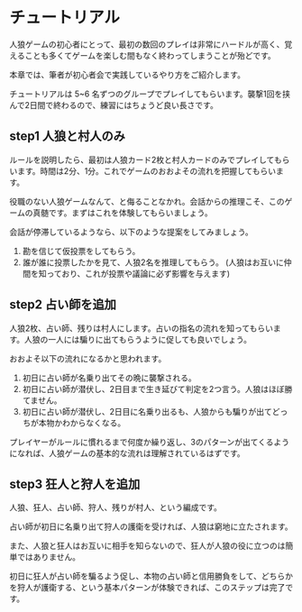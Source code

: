 # チュートリアル

人狼ゲームの初心者にとって、最初の数回のプレイは非常にハードルが高く、覚えることも多くてゲームを楽しむ間もなく終わってしまうことが殆どです。

本章では、筆者が初心者会で実践しているやり方をご紹介します。

チュートリアルは 5~6 名ずつのグループでプレイしてもらいます。襲撃1回を挟んで2日間で終わるので、練習にはちょうど良い長さです。

## step1 人狼と村人のみ

ルールを説明したら、最初は人狼カード2枚と村人カードのみでプレイしてもらいます。時間は2分、1分。これでゲームのおおよその流れを把握してもらいます。

役職のない人狼ゲームなんて、と侮ることなかれ。会話からの推理こそ、このゲームの真髄です。まずはこれを体験してもらいましょう。

会話が停滞しているようなら、以下のような提案をしてみましょう。

1. 勘を信じて仮投票をしてもらう。
2. 誰が誰に投票したかを見て、人狼2名を推理してもらう。 \(人狼はお互いに仲間を知っており、これが投票や議論に必ず影響を与えます\)

## step2 占い師を追加

人狼2枚、占い師、残りは村人にします。占いの指名の流れを知ってもらいます。人狼の一人には騙りに出てもらうように促しても良いでしょう。

おおよそ以下の流れになるかと思われます。

1. 初日に占い師が名乗り出てその晩に襲撃される。
2. 初日に占い師が潜伏し、2日目まで生き延びて判定を2つ言う。人狼はほぼ勝てません。
3. 初日に占い師が潜伏し、2日目に名乗り出るも、人狼からも騙りが出てどっちが本物かわからなくなる。

プレイヤーがルールに慣れるまで何度か繰り返し、3のパターンが出てくるようになれば、人狼ゲームの基本的な流れは理解されているはずです。

## step3 狂人と狩人を追加

人狼、狂人、占い師、狩人、残りが村人、という編成です。

 占い師が初日に名乗り出て狩人の護衛を受ければ、人狼は窮地に立たされます。

また、人狼と狂人はお互いに相手を知らないので、狂人が人狼の役に立つのは簡単ではありません。

初日に狂人が占い師を騙るよう促し、本物の占い師と信用勝負をして、どちらかを狩人が護衛する、という基本パターンが体験できれば、このステップは完了です。







